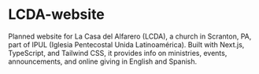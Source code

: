 # LCDA-website
Planned website for La Casa del Alfarero (LCDA), a church in Scranton, PA, part of IPUL (Iglesia Pentecostal Unida Latinoamérica). Built with Next.js, TypeScript, and Tailwind CSS, it provides info on ministries, events, announcements, and online giving in English and Spanish.

